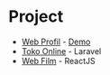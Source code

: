 # Project

- <a href="https://github.com/jefriwahyu/webprofile_project">Web Profil</a> - <a href="https://jefriwahyu.github.io/webprofile_project/">Demo</a>
- <a href="https://github.com/jefriwahyu/tokonline_laravel">Toko Online</a> - Laravel
- <a href="https://github.com/jefriwahyu/reactjs_project_film">Web Film</a> - ReactJS
